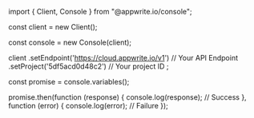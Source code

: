 import { Client,  Console } from "@appwrite.io/console";

const client = new Client();

const console = new Console(client);

client
    .setEndpoint('https://cloud.appwrite.io/v1') // Your API Endpoint
    .setProject('5df5acd0d48c2') // Your project ID
;

const promise = console.variables();

promise.then(function (response) {
    console.log(response); // Success
}, function (error) {
    console.log(error); // Failure
});